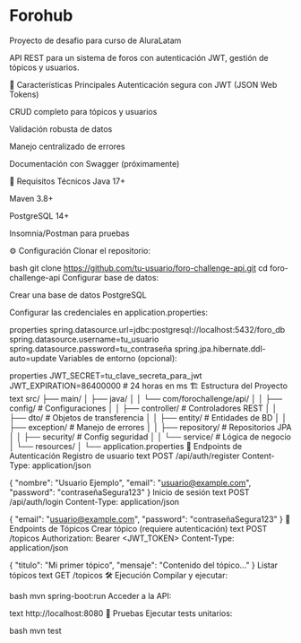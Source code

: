 # Forohub
Proyecto de desafio para curso de AluraLatam 

API REST para un sistema de foros con autenticación JWT, gestión de tópicos y usuarios.

📌 Características Principales Autenticación segura con JWT (JSON Web Tokens)

CRUD completo para tópicos y usuarios

Validación robusta de datos

Manejo centralizado de errores

Documentación con Swagger (próximamente)

🚀 Requisitos Técnicos Java 17+

Maven 3.8+

PostgreSQL 14+

Insomnia/Postman para pruebas

⚙️ Configuración Clonar el repositorio:

bash git clone https://github.com/tu-usuario/foro-challenge-api.git cd foro-challenge-api Configurar base de datos:

Crear una base de datos PostgreSQL

Configurar las credenciales en application.properties:

properties spring.datasource.url=jdbc:postgresql://localhost:5432/foro_db spring.datasource.username=tu_usuario spring.datasource.password=tu_contraseña spring.jpa.hibernate.ddl-auto=update Variables de entorno (opcional):

properties JWT_SECRET=tu_clave_secreta_para_jwt JWT_EXPIRATION=86400000 # 24 horas en ms 🏗️ Estructura del Proyecto text src/ ├── main/ │ ├── java/ │ │ └── com/forochallenge/api/ │ │ ├── config/ # Configuraciones │ │ ├── controller/ # Controladores REST │ │ ├── dto/ # Objetos de transferencia │ │ ├── entity/ # Entidades de BD │ │ ├── exception/ # Manejo de errores │ │ ├── repository/ # Repositorios JPA │ │ ├── security/ # Config seguridad │ │ └── service/ # Lógica de negocio │ └── resources/ │ └── application.properties 🔐 Endpoints de Autenticación Registro de usuario text POST /api/auth/register Content-Type: application/json

{ "nombre": "Usuario Ejemplo", "email": "usuario@example.com", "password": "contraseñaSegura123" } Inicio de sesión text POST /api/auth/login Content-Type: application/json

{ "email": "usuario@example.com", "password": "contraseñaSegura123" } 📝 Endpoints de Tópicos Crear tópico (requiere autenticación) text POST /topicos Authorization: Bearer <JWT_TOKEN> Content-Type: application/json

{ "titulo": "Mi primer tópico", "mensaje": "Contenido del tópico..." } Listar tópicos text GET /topicos 🛠️ Ejecución Compilar y ejecutar:

bash mvn spring-boot:run Acceder a la API:

text http://localhost:8080 🧪 Pruebas Ejecutar tests unitarios:

bash mvn test

